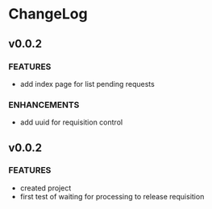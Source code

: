 # ChangeLog

## v0.0.2

### FEATURES
  * add index page for list pending requests

### ENHANCEMENTS  
  * add uuid for requisition control

## v0.0.2

### FEATURES
  * created project
  * first test of waiting for processing to release requisition